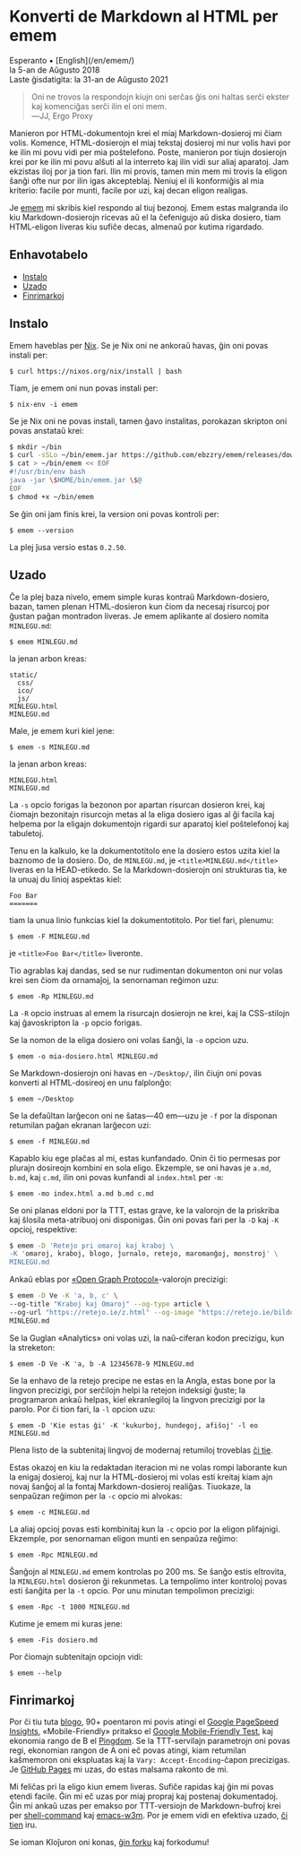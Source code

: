 Konverti de Markdown al HTML per emem
=====================================

<div class="center">Esperanto ▪ [English](/en/emem/)</div>
<div class="center">la 5-an de Aŭgusto 2018</div>
<div class="center">Laste ĝisdatigita: la 31-an de Aŭgusto 2021</div>

>Oni ne trovos la respondojn kiujn oni serĉas ĝis oni haltas serĉi ekster kaj komenciĝas serĉi ilin
>el oni mem.<br>
>―JJ, Ergo Proxy

Manieron por HTML-dokumentojn krei el miaj Markdown-dosieroj mi ĉiam volis. Komence,
HTML-dosierojn el miaj tekstaj dosieroj mi nur volis havi por ke ilin mi povu vidi per mia
poŝtelefono. Poste, manieron por tiujn dosierojn krei por ke ilin mi povu alŝuti al la interreto
kaj ilin vidi sur aliaj aparatoj. Jam ekzistas iloj por ja tion fari. Ilin mi provis, tamen min mem
mi trovis la eligon ŝanĝi ofte nur por ilin igas akcepteblaj. Neniuj el ili konformiĝis al mia
kriterio: facile por munti, facile por uzi, kaj decan eligon realigas.

Je [emem](https://github.com/ebzzry/emem) mi skribis kiel respondo al tiuj bezonoj. Emem estas
malgranda ilo kiu Markdown-dosierojn ricevas aŭ el la ĉefenigujo aŭ diska dosiero, tiam HTML-eligon
liveras kiu sufiĉe decas, almenaŭ por kutima rigardado.


<a name="et"></a>Enhavotabelo
-----------------------------

- [Instalo](#instalo)
- [Uzado](#uzado)
- [Finrimarkoj](#finrimarkoj)


<a name="instalo"></a>Instalo
-----------------------------

Emem haveblas per [Nix](https://nixos.org/nix/). Se je Nix oni ne ankoraŭ havas, ĝin oni povas
instali per:

    $ curl https://nixos.org/nix/install | bash

Tiam, je emem oni nun povas instali per:

    $ nix-env -i emem

Se je Nix oni ne povas instali, tamen ĝavo instalitas, porokazan skripton oni povas anstataŭ
krei:

```bash
$ mkdir ~/bin
$ curl -sSLo ~/bin/emem.jar https://github.com/ebzzry/emem/releases/download/v0.2.50/emem.jar
$ cat > ~/bin/emem << EOF
#!/usr/bin/env bash
java -jar \$HOME/bin/emem.jar \$@
EOF
$ chmod +x ~/bin/emem
```

Se ĝin oni jam finis krei, la version oni povas kontroli per:

    $ emem --version

La plej ĵusa versio estas `0.2.50`.


<a name="uzado"></a>Uzado
-------------------------

Ĉe la plej baza nivelo, emem simple kuras kontraŭ Markdown-dosiero, bazan, tamen plenan
HTML-dosieron kun ĉiom da necesaj risurcoj por ĝustan paĝan montradon liveras. Je emem aplikante al
dosiero nomita `MINLEGU.md`:

    $ emem MINLEGU.md

la jenan arbon kreas:

```
static/
  css/
  ico/
  js/
MINLEGU.html
MINLEGU.md
```

Male, je emem kuri kiel jene:

    $ emem -s MINLEGU.md

la jenan arbon kreas:

```
MINLEGU.html
MINLEGU.md
```

La `-s` opcio forigas la bezonon por apartan risurcan dosieron krei, kaj ĉiomajn
bezonitajn risurcojn metas al la eliga dosiero igas al ĝi facila kaj helpema
por la eligajn dokumentojn rigardi sur aparatoj kiel poŝtelefonoj kaj tabuletoj.

Tenu en la kalkulo, ke la dokumentotitolo ene la dosiero estos uzita kiel la baznomo de la
dosiero. Do, de `MINLEGU.md`, je `<title>MINLEGU.md</title>` liveras en la HEAD-etikedo. Se la
Markdown-dosierojn oni strukturas tia, ke la unuaj du linioj aspektas kiel:

```
Foo Bar
=======
```

tiam la unua linio funkcias kiel la dokumentotitolo. Por tiel fari, plenumu:

    $ emem -F MINLEGU.md

je `<title>Foo Bar</title>` liveronte.

Tio agrablas kaj dandas, sed se nur rudimentan dokumenton oni nur volas krei sen ĉiom da ornamaĵoj, la
senornaman reĝimon uzu:

    $ emem -Rp MINLEGU.md

La `-R` opcio instruas al emem la risurcajn dosierojn ne krei, kaj la CSS-stilojn kaj
ĝavoskripton la `-p` opcio forigas.

Se la nomon de la eliga dosiero oni volas ŝanĝi, la `-o` opcion uzu.

    $ emem -o mia-dosiero.html MINLEGU.md

Se Markdown-dosierojn oni havas en `~/Desktop/`, ilin ĉiujn oni povas konverti al HTML-dosireoj en
unu falplonĝo:

    $ emem ~/Desktop

Se la defaŭltan larĝecon oni ne ŝatas—40 em—uzu je `-f` por la disponan retumilan paĝan ekranan
larĝecon uzi:

    $ emem -f MINLEGU.md

Kapablo kiu ege plaĉas al mi, estas kunfandado. Onin ĉi tio permesas por plurajn dosireojn kombini
en sola eligo. Ekzemple, se oni havas je `a.md`, `b.md`, kaj `c.md`, ilin oni povas kunfandi al
`index.html` per `-m`:

    $ emem -mo index.html a.md b.md c.md

Se oni planas eldoni por la TTT, estas grave, ke la valorojn de la priskriba kaj ŝlosila
meta-atribuoj oni disponigas. Ĝin oni povas fari per la `-D` kaj `-K` opcioj, respektive:

```bash
$ emem -D 'Retejo pri omaroj kaj kraboj \
-K 'omaroj, kraboj, blogo, ĵurnalo, retejo, maromanĝoj, monstroj' \
MINLEGU.md
```

Ankaŭ eblas por [«Open Graph Protocol»](http://ogp.me/)-valorojn precizigi:

```bash
$ emem -D Ve -K 'a, b, c' \
--og-title "Kraboj kaj Omaroj" --og-type article \
--og-url "https://retejo.ie/z.html" --og-image "https://retejo.ie/bildo.png" \
MINLEGU.md
```

Se la Guglan «Analytics» oni volas uzi, la naŭ-ciferan kodon precizigu, kun la streketon:

    $ emem -D Ve -K 'a, b -A 12345678-9 MINLEGU.md

Se la enhavo de la retejo precipe ne estas en la Angla, estas bone por la lingvon precizigi, por
serĉilojn helpi la retejon indeksigi ĝuste; la programaron ankaŭ helpas, kiel ekranlegiloj la
lingvon precizigi por la parolo. Por ĉi tion fari, la `-l` opcion uzu:

    $ emem -D 'Kie estas ĝi' -K 'kukurboj, hundegoj, afiŝoj' -l eo MINLEGU.md

Plena listo de la subtenitaj lingvoj de modernaj retumiloj troveblas
[ĉi tie](https://www.w3schools.com/tags/ref_language_codes.asp).

Estas okazoj en kiu la redaktadan iteracion mi ne volas rompi laborante kun la enigaj dosieroj,
kaj nur la HTML-dosieroj mi volas esti kreitaj kiam ajn novaj ŝanĝoj al la fontaj Markdown-dosieroj realiĝas. Tiuokaze, la senpaŭzan reĝimon per la `-c` opcio mi alvokas:

    $ emem -c MINLEGU.md

La aliaj opcioj povas esti kombinitaj kun la `-c` opcio por la eligon plifajnigi. Ekzemple, por
senornaman eligon munti en senpaŭza reĝimo:

    $ emem -Rpc MINLEGU.md

Ŝanĝojn al `MINLEGU.md` emem kontrolas po 200 ms. Se ŝanĝo estis eltrovita, la `MINLEGU.html` dosieron
ĝi rekunmetas. La tempolimo inter kontroloj povas esti ŝanĝita per la `-t` opcio. Por unu minutan
tempolimon precizigi:

    $ emem -Rpc -t 1000 MINLEGU.md

Kutime je emem mi kuras jene:

    $ emem -Fis dosiero.md

Por ĉiomajn subtenitajn opciojn vidi:

    $ emem --help


<a name="finrimarkoj"></a>Finrimarkoj
-------------------------------------

Por ĉi tiu tuta [blogo](https://ebzzry.com), 90+ poentaron mi povis atingi el
[Google PageSpeed Insights](https://developers.google.com/speed/pagespeed/insights/), «Mobile-Friendly» pritakso el
[Google Mobile-Friendly Test](https://search.google.com/test/mobile-friendly), kaj ekonomia rango
de B el [Pingdom](https://tools.pingdom.com/). Se la TTT-servilajn parametrojn oni povas regi,
ekonomian rangon de A oni eĉ povas atingi, kiam retumilan kaŝmemoron oni ekspluatas kaj la
`Vary: Accept-Encoding`-ĉapon precizigas. Je [GitHub Pages](https://pages.github.com) mi uzas, do estas
malsama rakonto de mi.

Mi feliĉas pri la eligo kiun emem liveras. Sufiĉe rapidas kaj ĝin mi povas etendi facile. Ĝin mi eĉ
uzas por miaj propraj kaj postenaj dokumentadoj. Ĝin mi ankaŭ uzas per emakso por TTT-versiojn de
Markdown-bufroj krei per
[shell-command](https://www.gnu.org/software/emacs/manual/html_node/elisp/Synchronous-Processes.html)
kaj [emacs-w3m](https://www.emacswiki.org/emacs/emacs-w3m). Por je emem vidi en efektiva uzado,
[ĉi tien](https://github.com/ebzzry/ebzzry.github.io/blob/master/makefile) iru.

Se ioman Kloĵuron oni konas, [ĝin forku](https://github.com/ebzzry/emem/) kaj forkodumu!
